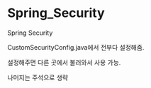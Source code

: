 # Spring_Security
Spring Security

CustomSecurityConfig.java에서 전부다 설정해줌.

설정해주면 다른 곳에서 불러와서 사용 가능.

나머지는 주석으로 생략